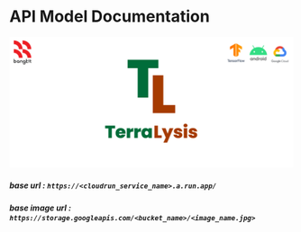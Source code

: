 # API Model Documentation

![banner.](/banner1.png)

##### base url : `https://<cloudrun_service_name>.a.run.app/`

##### base image url : `https://storage.googleapis.com/<bucket_name>/<image_name.jpg>`

